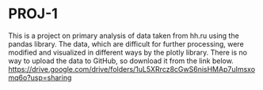 # PROJ-1
This is a project on primary analysis of data taken from hh.ru using the pandas library. The data, which are difficult for further processing, were modified and visualized in different ways by the plotly library. There is no way to upload the data to GitHub, so download it from the link below.
https://drive.google.com/drive/folders/1uL5XRrcz8cGwS6nisHMAp7uImsxomq6o?usp=sharing
